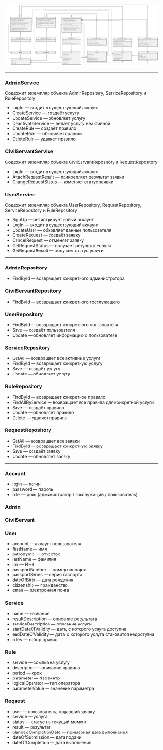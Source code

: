 ![](Classes.png)

---
### AdminService
Содержит экземпляр объекта AdminRepository, ServiceRepository и RuleRepository
- LogIn — входит в существующий аккаунт
- CreateService — создаёт услугу
- UpdateService — обновляет услугу
- DeactivateService — делает услугу неактивной
- CreateRule — создаёт правило
- UpdateRule — обновляет правило
- DeleteRule — удаляет правило
### CivilServantService
Содержит экземпляр объекта CivilServantRepository и RequestRepository
- LogIn — входит в существующий аккаунт
- AttachRequestResult — прикрепляет результат заявки
- ChangeRequestStatus —  изменяет статус заявки
### UserService
Содержит экземпляр объекта UserRepository, RequestRepository, ServiceRepository и RuleRepository
- SignUp — регистрирует новый аккаунт
- LogIn — входит в существующий аккаунт
- UpdateUser — обновляет данные пользователя
- CreateRequest — создаёт заявку
- CancelRequest — отменяет заявку
- GetRequestStatus — получает результат услуги
- GetRequestResult — получает статус услуги

---
### AdminRepository
- FindById — возвращает конкретного администратора
### CivilServantRepository
- FindById — возвращает конкретного госслужащего
### UserRepository
- FindById — возвращает конкретного пользователя
- Save — создаёт пользователя
- Update — обновляет информацию о пользователе
### ServiceRepository
- GetAll — возвращает все активные услуги
- FindById — возвращает конкретную услугу
- Save — создаёт услугу
- Update — обновляет услугу
### RuleRepository
- FindById — возвращает конкретное правило
- FindAllByService — возвращает все правила для конкретной услуги
- Save — создаёт правило
- Update — обновляет правило
- Delete — удаляет правило
### RequestRepository
- GetAll — возвращает все заявки
- FindById — возвращает конкретную заявку
- Save — создаёт заявку
- Update — обновляет заявку

---
### Account
- login — логин
- password — пароль
- role — роль (администратор / госслужащий / пользователь)
### Admin
### CivilServant
### User
- account — аккаунт пользователя
- firstName — имя
- patronymic — отчество
- lastName — фамилия
- inn — ИНН
- passportNumber — номер паспорта
- passportSeries — серия паспорта
- dateOfBirth — дата рождения
- citizenship — гражданство
- email — электронная почта
### Service
- name — название
- resultDescription — описание результата
- serviceDescription — описание услуги
- startDateOfValidity — дата, с которого услуга доступна
- endDateOfValidity  — дата, с которого услуга становится недоступна
- rules — набор правил
### Rule
- service — ссылка на услугу
- description — описание правила
- period — срок
- parameter — параметр
- logicalOperator — тип оператора
- parameterValue — значение параметра
### Request
- user — пользователь, подавший заявку
- service — услуга
- status — статус на текущий момент
- result — результат
- plannedCompletionDate — примерная дата выполнения
- dateOfSubmission — дата подачи
- dateOfCompletion — дата выполнения
